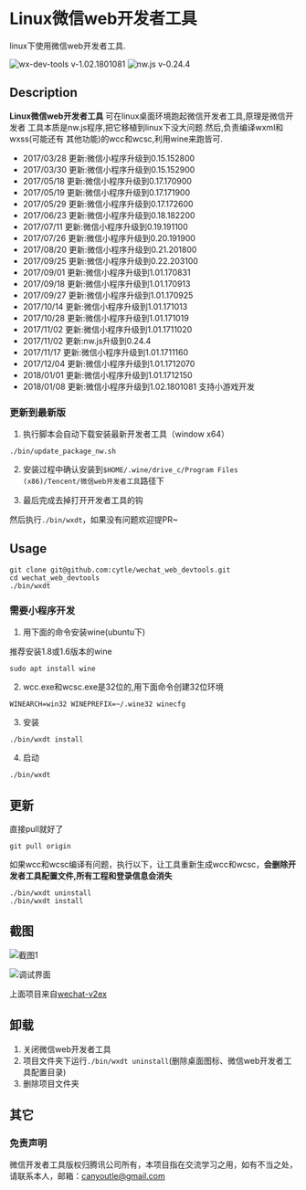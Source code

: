 # Linux微信web开发者工具

linux下使用微信web开发者工具.

![wx-dev-tools v-1.02.1801081](https://img.shields.io/badge/wx_dev_tools-1.02.1801081-green.svg)
![nw.js v-0.24.4](https://img.shields.io/badge/nw.js-v0.24.4-blue.svg)

## Description
**Linux微信web开发者工具** 可在linux桌面环境跑起微信开发者工具,原理是微信开发者
工具本质是nw.js程序,把它移植到linux下没大问题.然后,负责编译wxml和wxss(可能还有
其他功能)的wcc和wcsc,利用wine来跑皆可.

- 2017/03/28 更新:微信小程序升级到0.15.152800
- 2017/03/30 更新:微信小程序升级到0.15.152900
- 2017/05/18 更新:微信小程序升级到0.17.170900
- 2017/05/19 更新:微信小程序升级到0.17.171900
- 2017/05/29 更新:微信小程序升级到0.17.172600
- 2017/06/23 更新:微信小程序升级到0.18.182200
- 2017/07/11 更新:微信小程序升级到0.19.191100
- 2017/07/26 更新:微信小程序升级到0.20.191900
- 2017/08/20 更新:微信小程序升级到0.21.201800
- 2017/09/25 更新:微信小程序升级到0.22.203100
- 2017/09/01 更新:微信小程序升级到1.01.170831
- 2017/09/18 更新:微信小程序升级到1.01.170913
- 2017/09/27 更新:微信小程序升级到1.01.170925
- 2017/10/14 更新:微信小程序升级到1.01.171013
- 2017/10/28 更新:微信小程序升级到1.01.171019
- 2017/11/02 更新:微信小程序升级到1.01.1711020
- 2017/11/02 更新:nw.js升级到0.24.4
- 2017/11/17 更新:微信小程序升级到1.01.1711160
- 2017/12/04 更新:微信小程序升级到1.01.1712070
- 2018/01/01 更新:微信小程序升级到1.01.1712150
- 2018/01/08 更新:微信小程序升级到1.02.1801081 支持小游戏开发

### 更新到最新版

1. 执行脚本会自动下载安装最新开发者工具（window x64）

```console
./bin/update_package_nw.sh
```

2. 安装过程中确认安装到`$HOME/.wine/drive_c/Program Files (x86)/Tencent/微信web开发者工具`路径下

3. 最后完成去掉打开开发者工具的钩

然后执行`./bin/wxdt`，如果没有问题欢迎提PR~

## Usage

```console
git clone git@github.com:cytle/wechat_web_devtools.git
cd wechat_web_devtools
./bin/wxdt
```

### 需要小程序开发
1. 用下面的命令安装wine(ubuntu下)

推荐安装1.8或1.6版本的wine
```console
sudo apt install wine
```

2. wcc.exe和wcsc.exe是32位的,用下面命令创建32位环境

```console
WINEARCH=win32 WINEPREFIX=~/.wine32 winecfg
```

3. 安装

```console
./bin/wxdt install
```

4. 启动

```console
./bin/wxdt
```

## 更新

直接pull就好了

```console
git pull origin
```

如果wcc和wcsc编译有问题，执行以下，让工具重新生成wcc和wcsc，**会删除开发者工具配置文件,所有工程和登录信息会消失**

```console
./bin/wxdt uninstall
./bin/wxdt install
```

## 截图

![截图1](https://github.com/cytle/wechat_web_devtools/raw/fb84550d2d9b9f40f7a80b896066e1933892eff9/images/截图1.png)

![调试界面](https://github.com/cytle/wechat_web_devtools/raw/fb84550d2d9b9f40f7a80b896066e1933892eff9/images/调试界面.png)

上面项目来自[wechat-v2ex](https://github.com/jectychen/wechat-v2ex)

## 卸载

1. 关闭微信web开发者工具
2. 项目文件夹下运行`./bin/wxdt uninstall`(删除桌面图标、微信web开发者工具配置目录)
3. 删除项目文件夹

## 其它

### 免责声明
微信开发者工具版权归腾讯公司所有，本项目指在交流学习之用，如有不当之处，请联系本人，邮箱：canyoutle@gmail.com
